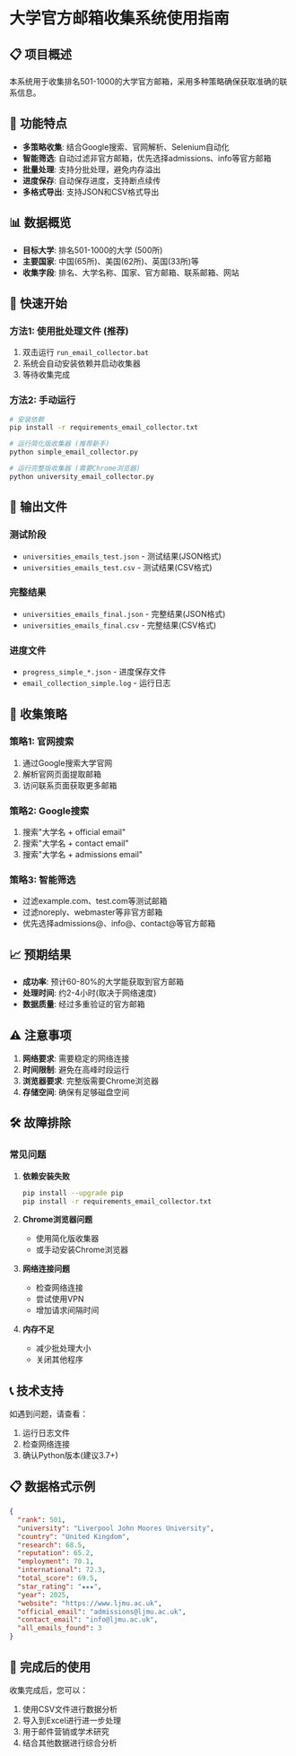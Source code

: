 # 大学官方邮箱收集系统使用指南

## 📋 项目概述

本系统用于收集排名501-1000的大学官方邮箱，采用多种策略确保获取准确的联系信息。

## 🎯 功能特点

- **多策略收集**: 结合Google搜索、官网解析、Selenium自动化
- **智能筛选**: 自动过滤非官方邮箱，优先选择admissions、info等官方邮箱
- **批量处理**: 支持分批处理，避免内存溢出
- **进度保存**: 自动保存进度，支持断点续传
- **多格式导出**: 支持JSON和CSV格式导出

## 📊 数据概览

- **目标大学**: 排名501-1000的大学 (500所)
- **主要国家**: 中国(65所)、美国(62所)、英国(33所)等
- **收集字段**: 排名、大学名称、国家、官方邮箱、联系邮箱、网站

## 🚀 快速开始

### 方法1: 使用批处理文件 (推荐)

1. 双击运行 `run_email_collector.bat`
2. 系统会自动安装依赖并启动收集器
3. 等待收集完成

### 方法2: 手动运行

```bash
# 安装依赖
pip install -r requirements_email_collector.txt

# 运行简化版收集器 (推荐新手)
python simple_email_collector.py

# 运行完整版收集器 (需要Chrome浏览器)
python university_email_collector.py
```

## 📁 输出文件

### 测试阶段
- `universities_emails_test.json` - 测试结果(JSON格式)
- `universities_emails_test.csv` - 测试结果(CSV格式)

### 完整结果
- `universities_emails_final.json` - 完整结果(JSON格式)
- `universities_emails_final.csv` - 完整结果(CSV格式)

### 进度文件
- `progress_simple_*.json` - 进度保存文件
- `email_collection_simple.log` - 运行日志

## 🔧 收集策略

### 策略1: 官网搜索
1. 通过Google搜索大学官网
2. 解析官网页面提取邮箱
3. 访问联系页面获取更多邮箱

### 策略2: Google搜索
1. 搜索"大学名 + official email"
2. 搜索"大学名 + contact email"
3. 搜索"大学名 + admissions email"

### 策略3: 智能筛选
- 过滤example.com、test.com等测试邮箱
- 过滤noreply、webmaster等非官方邮箱
- 优先选择admissions@、info@、contact@等官方邮箱

## 📈 预期结果

- **成功率**: 预计60-80%的大学能获取到官方邮箱
- **处理时间**: 约2-4小时(取决于网络速度)
- **数据质量**: 经过多重验证的官方邮箱

## ⚠️ 注意事项

1. **网络要求**: 需要稳定的网络连接
2. **时间限制**: 避免在高峰时段运行
3. **浏览器要求**: 完整版需要Chrome浏览器
4. **存储空间**: 确保有足够磁盘空间

## 🛠️ 故障排除

### 常见问题

1. **依赖安装失败**
   ```bash
   pip install --upgrade pip
   pip install -r requirements_email_collector.txt
   ```

2. **Chrome浏览器问题**
   - 使用简化版收集器
   - 或手动安装Chrome浏览器

3. **网络连接问题**
   - 检查网络连接
   - 尝试使用VPN
   - 增加请求间隔时间

4. **内存不足**
   - 减少批处理大小
   - 关闭其他程序

## 📞 技术支持

如遇到问题，请查看：
1. 运行日志文件
2. 检查网络连接
3. 确认Python版本(建议3.7+)

## 📋 数据格式示例

```json
{
  "rank": 501,
  "university": "Liverpool John Moores University",
  "country": "United Kingdom",
  "research": 68.5,
  "reputation": 65.2,
  "employment": 70.1,
  "international": 72.3,
  "total_score": 69.5,
  "star_rating": "★★★",
  "year": 2025,
  "website": "https://www.ljmu.ac.uk",
  "official_email": "admissions@ljmu.ac.uk",
  "contact_email": "info@ljmu.ac.uk",
  "all_emails_found": 3
}
```

## 🎉 完成后的使用

收集完成后，您可以：
1. 使用CSV文件进行数据分析
2. 导入到Excel进行进一步处理
3. 用于邮件营销或学术研究
4. 结合其他数据进行综合分析 
